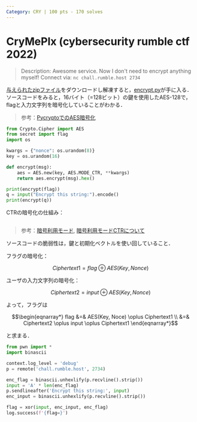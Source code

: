 ```yaml
---
Category: CRY | 100 pts - 170 solves
---
```


# CryMePlx (cybersecurity rumble ctf 2022)

> Description: Awesome service. Now I don't need to encrypt anything myself!
> Connect via: `nc chall.rumble.host 2734`

[与えられたzipファイル](./given_files/download_cry_intro.zip)をダウンロードし解凍すると，[encrypt.py](./given_files/encrypt.py)が手に入る．\
ソースコードをみると，16バイト（=128ビット）の鍵を使用したAES-128で，flagと入力文字列を暗号化していることがわかる．
> 参考：[PycryptoでのAES暗号化](https://morioh.com/p/c96bcbf9c28f)

```python
from Crypto.Cipher import AES
from secret import flag
import os

kwargs = {"nonce": os.urandom(8)}
key = os.urandom(16)

def encrypt(msg):
    aes = AES.new(key, AES.MODE_CTR, **kwargs)
    return aes.encrypt(msg).hex()

print(encrypt(flag))
q = input("Encrypt this string:").encode()
print(encrypt(q))
```

CTRの暗号化の仕組み：
<figure><img src="./assets/Ctr_encryption.png" alt=""><figcaption></figcaption></figure>

> 参考：[暗号利用モード](https://ja.wikipedia.org/wiki/%E6%9A%97%E5%8F%B7%E5%88%A9%E7%94%A8%E3%83%A2%E3%83%BC%E3%83%89), [暗号利用モードCTRについて](https://qiita.com/asksaito/items/130863fe9e6a08dcd65d)

ソースコードの脆弱性は，鍵と初期化ベクトルを使い回していること．

フラグの暗号化：

$$Ciphertext1 = flag \oplus AES(Key, Nonce)$$

ユーザの入力文字列の暗号化：

$$Ciphertext2 = input \oplus AES(Key, Nonce)$$

よって，フラグは
```math
\begin{eqnarray*}
flag &=& AES(Key, Noce) \oplus Ciphertext1 \\
&=& Ciphertext2 \oplus input \oplus Ciphertext1
\end{eqnarray*}
```
と求まる．

```python
from pwn import *
import binascii

context.log_level = 'debug'
p = remote('chall.rumble.host', 2734)

enc_flag = binascii.unhexlify(p.recvline().strip())
input = 'A' * len(enc_flag)
p.sendlineafter('Encrypt this string:', input)
enc_input = binascii.unhexlify(p.recvline().strip())

flag = xor(input, enc_input, enc_flag)
log.success(f'{flag=}')
```